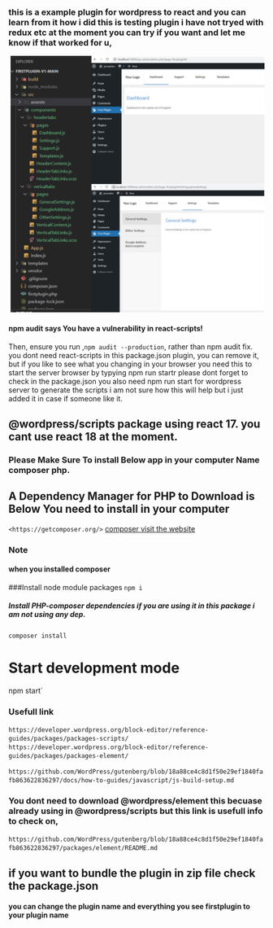 ### this is a example plugin for wordpress to react and you can learn from it how i did this is testing plugin i have not tryed with redux etc at the moment you can try if you want and let me know if that worked for u,

![](https://github.com/jamaaldev/DesktopFiles/blob/main/firstplugin.png?raw=true?raw=trues=200)

#### npm audit says You have a vulnerability in react-scripts!

Then, ensure you run ,`npm audit --production`, rather than npm audit fix.
you dont need react-scripts in this package.json plugin, you can remove it, but if you like to see what you changing in your browser you need this
to start the server browser by typying npm run startr please dont forget to check in the package.json you also need npm run start for wordpress server to generate the scripts
i am not sure how this will help but i just added it in case if someone like it.

## @wordpress/scripts package using react 17. you cant use react 18 at the moment.

### Please Make Sure To install Below app in your computer Name composer php.

## A Dependency Manager for PHP to Download is Below You need to install in your computer

`<https://getcomposer.org/>`
[composer visit the website](https://getcomposer.org)

### Note

#### when you installed composer

###Install node module packages
`npm i`

##### Install PHP-composer dependencies if you are using it in this package i am not using any dep.

`composer install`

# Start development mode

npm start`

### Usefull link

`https://developer.wordpress.org/block-editor/reference-guides/packages/packages-scripts/ `
`https://developer.wordpress.org/block-editor/reference-guides/packages/packages-element/ `

`https://github.com/WordPress/gutenberg/blob/18a88ce4c8d1f50e29ef1840fafb863622836297/docs/how-to-guides/javascript/js-build-setup.md `

### You dont need to download @wordpress/element this becuase already using in @wordpress/scripts but this link is usefull info to check on,

`https://github.com/WordPress/gutenberg/blob/18a88ce4c8d1f50e29ef1840fafb863622836297/packages/element/README.md`

## if you want to bundle the plugin in zip file check the package.json

#### you can change the plugin name and everything you see firstplugin to your plugin name
